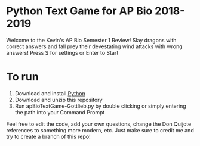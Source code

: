 # Python Text Game for AP Bio 2018-2019
Welcome to the Kevin's AP Bio Semester 1 Review! Slay dragons with correct answers and fall prey their devestating wind attacks with wrong answers! Press S for settings or Enter to Start

# To run #
1. Download and install [Python](https://www.python.org/downloads/)
2. Download and unzip this repository
3. Run apBioTextGame-Gottlieb.py by double clicking or simply entering the path into your Command Prompt

Feel free to edit the code, add your own questions, change the Don Quijote references to something more modern, etc. Just make sure to credit me and try to create a branch of this repo!